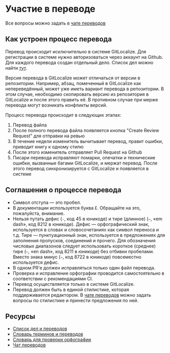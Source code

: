 # Участие в переводе

Все вопросы можно задать в [чате переводов][translations-chat]

## Как устроен процесс перевода

Перевод происходит исключительно в системе GitLocalize. Для регистрации в системе нужно авторизоваться через аккаунт на Github. Для каждого перевода создан отдельный дело.
Список дел можно найти [тут][books-projects].

Версия перевода в GitLocalize может отличаться от версии в репозитории. Например, абзац, помеченный в GitLocalize как непереведённый, может уже иметь вариант перевода в репозитории. В этом случае, необходимо скопировать версию из репозитория в GitLocalize и после этого править её. В противном случае при мерже перевода могут возникать конфликты версий.

Процесс перевода происходит в следующих этапах:

1. Перевод файла
2. После полного перевода файла появляется кнопка "Create Review Request" для отправки на ревью
3. В течение недели изменитель вычитывает перевод, правит ошибки, приводит книгу к одному стилю
4. После этого изменитель отправляет Pull Request на Github
5. Писари перевода исправляют помарки, опечатки и технические ошибки, вызванные багами GitLocalize, и мержат перевод. После этого перевод синхронизируется с GitLocalize и появляется в системе

## Соглашения о процессе перевода

- Символ отступа — это пробел.
- В документации используется буква `Ё`. Обращайте на это, пожалуйста, внимание.
- Нельзя путать дефис (`-`, код 45 в юникоде) и тире (длинное) (`—`, «em dash», код 8212 в юникоде). Дефис — орфографический знак, используется в словах и словосочетаниях как символ переноса и т.д. Тире — пунктуационный знак, используется в предложениях для заполнения пропусков, соединений и прочего. Для обозначения числовых диапазонов следует использовать короткое (среднее) тире (`–`, «en dash», код 8211 в юникоде) без отбивки пробелами. Вместо знака минус (`−`, код 8722 в юникоде) повсеместно используется дефис.
- В одном PR'e должен исправляться только один файл перевода.
- Проверка и исправление орфографии проводится самостоятельно в соответствии с рекомендациями CI.
- Перевод осуществляется только в системе GitLocalize.
- Перевод должен быть в единой стилистике, которая поддерживается редактором. В [чате переводов][translations-chat] можно задать вопросы по стилистике и принести предложения по ней.

## Ресурсы
- [Список дел и переводов][books-projects]
- [Словарь терминов и переводов](https://github.com/rust-lang-ru/dictionary#readme)
- [Словарь для проверки орфографии](https://github.com/rust-lang-ru/common-configs/blob/master/.yaspellerrc)
- [Чат переводов][translations-chat]

[books-projects]: https://github.com/rust-lang-ru/books#%D0%BF%D0%B5%D1%80%D0%B5%D0%B2%D0%BE%D0%B4%D1%8B-%D0%BA%D0%BD%D0%B8%D0%B3-%D0%B8-%D0%B3%D0%B4%D0%B5-%D0%BE%D0%BD%D0%B8-%D0%BE%D0%B1%D0%B8%D1%82%D0%B0%D1%8E%D1%82
[translations-chat]: https://t.me/rustlang_ru_translations
